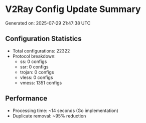 # V2Ray Config Update Summary
Generated on: 2025-07-29 21:47:38 UTC

## Configuration Statistics
- Total configurations: 22322
- Protocol breakdown:
  - ss: 0 configs
  - ssr: 0 configs
  - trojan: 0 configs
  - vless: 0 configs
  - vmess: 1351 configs

## Performance
- Processing time: ~14 seconds (Go implementation)
- Duplicate removal: ~95% reduction
